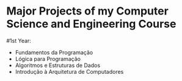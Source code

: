# Major Projects of my Computer Science and Engineering Course

#1st Year:

 - Fundamentos da Programação
 - Lógica para Programação
 - Algoritmos e Estruturas de Dados
 - Introdução à Arquitetura de Computadores

